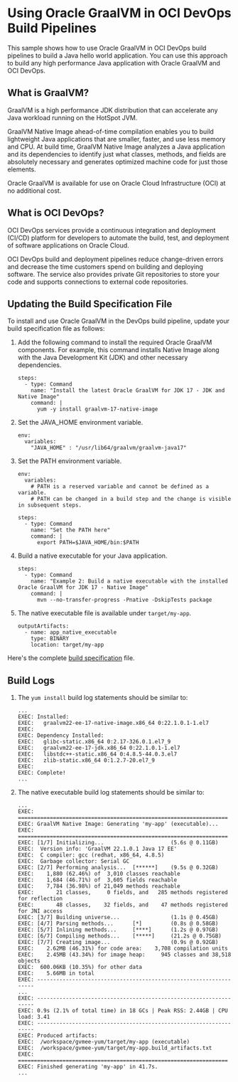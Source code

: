# Using Oracle GraalVM in OCI DevOps Build Pipelines

This sample shows how to use Oracle GraalVM in OCI DevOps build pipelines to build a Java hello world application. You can use this approach to build any high performance Java application with Oracle GraalVM and OCI DevOps.

## What is GraalVM?

GraalVM is a high performance JDK distribution that can accelerate any Java workload running on the HotSpot JVM.

GraalVM Native Image ahead-of-time compilation enables you to build lightweight Java applications that are smaller, faster, and use less memory and CPU. At build time, GraalVM Native Image analyzes a Java application and its dependencies to identify just what classes, methods, and fields are absolutely necessary and generates optimized machine code for just those elements.

Oracle GraalVM is available for use on Oracle Cloud Infrastructure (OCI) at no additional cost.

## What is OCI DevOps?

OCI DevOps services provide a continuous integration and deployment (CI/CD) platform for developers to automate the build, test, and deployment of software applications on Oracle Cloud.

OCI DevOps build and deployment pipelines reduce change-driven errors and decrease the time customers spend on building and deploying software. The service also provides private Git repositories to store your code and supports connections to external code repositories. 


## Updating the Build Specification File

To install and use Oracle GraalVM in the DevOps build pipeline, update your build specification file as follows:

1. Add the following command to install the required Oracle GraalVM components. For example, this command installs Native Image along with the Java Development Kit (JDK) and other necessary dependencies.

    ```shell
    steps:
      - type: Command
        name: "Install the latest Oracle GraalVM for JDK 17 - JDK and Native Image"
        command: |
          yum -y install graalvm-17-native-image
    ```

2. Set the JAVA_HOME environment variable.

    ```shell
    env:
      variables:
        "JAVA_HOME" : "/usr/lib64/graalvm/graalvm-java17"
    ```

3. Set the PATH environment variable.

    ```shell
    env:
      variables:
        # PATH is a reserved variable and cannot be defined as a variable.
        # PATH can be changed in a build step and the change is visible in subsequent steps.
    
    steps:
      - type: Command
        name: "Set the PATH here"
        command: |
          export PATH=$JAVA_HOME/bin:$PATH
    ```

4. Build a native executable for your Java application.

    ```shell
    steps:
      - type: Command
        name: "Example 2: Build a native executable with the installed Oracle GraalVM for JDK 17 - Native Image"
        command: |
          mvn --no-transfer-progress -Pnative -DskipTests package
    ```


5. The native executable file is available under `target/my-app`.

    ```shell
    outputArtifacts:
      - name: app_native_executable
        type: BINARY
        location: target/my-app
    ```

Here's the complete [build specification](graal_spec.yaml) file.


## Build Logs

1. The `yum install` build log statements should be similar to:

    ```shell
    ...
    EXEC: Installed:   
    EXEC:   graalvm22-ee-17-native-image.x86_64 0:22.1.0.1-1.el7                             
    EXEC:    
    EXEC: Dependency Installed:   
    EXEC:   glibc-static.x86_64 0:2.17-326.0.1.el7_9                                         
    EXEC:   graalvm22-ee-17-jdk.x86_64 0:22.1.0.1-1.el7                                      
    EXEC:   libstdc++-static.x86_64 0:4.8.5-44.0.3.el7                                       
    EXEC:   zlib-static.x86_64 0:1.2.7-20.el7_9                                              
    EXEC:    
    EXEC: Complete!
    ...
    ```

2. The native executable build log statements should be similar to:

    ```shell
    ...
    EXEC: ==================================================================
    EXEC: GraalVM Native Image: Generating 'my-app' (executable)...   
    EXEC: ==================================================================
    EXEC: [1/7] Initializing...                     (5.6s @ 0.11GB)   
    EXEC:  Version info: 'GraalVM 22.1.0.1 Java 17 EE'   
    EXEC:  C compiler: gcc (redhat, x86_64, 4.8.5)   
    EXEC:  Garbage collector: Serial GC   
    EXEC: [2/7] Performing analysis...  [******]    (9.5s @ 0.32GB)   
    EXEC:    1,880 (62.46%) of  3,010 classes reachable   
    EXEC:    1,684 (46.71%) of  3,605 fields reachable   
    EXEC:    7,784 (36.98%) of 21,049 methods reachable   
    EXEC:       21 classes,     0 fields, and   285 methods registered for reflection   
    EXEC:       48 classes,    32 fields, and    47 methods registered for JNI access   
    EXEC: [3/7] Building universe...                (1.1s @ 0.45GB)   
    EXEC: [4/7] Parsing methods...      [*]         (0.8s @ 0.58GB)   
    EXEC: [5/7] Inlining methods...     [****]      (1.2s @ 0.97GB)   
    EXEC: [6/7] Compiling methods...    [*****]     (21.2s @ 0.75GB)   
    EXEC: [7/7] Creating image...                   (0.9s @ 0.92GB)   
    EXEC:    2.62MB (46.31%) for code area:    3,708 compilation units   
    EXEC:    2.45MB (43.34%) for image heap:     945 classes and 38,518 objects   
    EXEC:  600.06KB (10.35%) for other data   
    EXEC:    5.66MB in total   
    EXEC: ------------------------------------------------------------------
    ...
    EXEC: ------------------------------------------------------------------
    EXEC: 0.9s (2.1% of total time) in 18 GCs | Peak RSS: 2.44GB | CPU load: 3.41   
    EXEC: ------------------------------------------------------------------
    EXEC: Produced artifacts:   
    EXEC:  /workspace/gvmee-yum/target/my-app (executable)   
    EXEC:  /workspace/gvmee-yum/target/my-app.build_artifacts.txt   
    EXEC: ==================================================================
    EXEC: Finished generating 'my-app' in 41.7s.   
    ...
    ```
